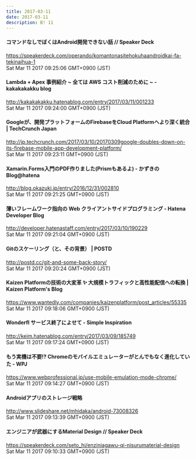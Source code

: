 ```yaml
---
title: 2017-03-11
date: 2017-03-11
description: B! 11
---
```


#### コマンドなしでぼくはAndroid開発できない話 // Speaker Deck
https://speakerdeck.com/operando/komantonasitehokuhaandroidkai-fa-tekinaihua-1<br>
Sat Mar 11 2017 09:25:06 GMT+0900 (JST)<br>


#### Lambda + Apex 事例紹介 ~ 全ては AWS コスト削減のために ~ - kakakakakku blog
http://kakakakakku.hatenablog.com/entry/2017/03/11/001233<br>
Sat Mar 11 2017 09:24:00 GMT+0900 (JST)<br>


#### Googleが、開発プラットフォームのFirebaseをCloud Platformへより深く統合  |  TechCrunch Japan
http://jp.techcrunch.com/2017/03/10/20170309google-doubles-down-on-its-firebase-mobile-app-development-platform/<br>
Sat Mar 11 2017 09:23:11 GMT+0900 (JST)<br>


#### Xamarin.Forms入門のPDF作りました(Prismもあるよ) - かずきのBlog@hatena
http://blog.okazuki.jp/entry/2016/12/31/002810<br>
Sat Mar 11 2017 09:21:25 GMT+0900 (JST)<br>


#### 薄いフレームワーク指向の Web クライアントサイドプログラミング - Hatena Developer Blog
http://developer.hatenastaff.com/entry/2017/03/10/190229<br>
Sat Mar 11 2017 09:21:04 GMT+0900 (JST)<br>


#### Gitのスケーリング（と、その背景） | POSTD
http://postd.cc/git-and-some-back-story/<br>
Sat Mar 11 2017 09:20:24 GMT+0900 (JST)<br>


#### Kaizen Platformの技術の大変革 ✨ 大規模トラフィックと高性能配信への転換 | Kaizen Platform's Blog
https://www.wantedly.com/companies/kaizenplatform/post_articles/55335<br>
Sat Mar 11 2017 09:18:06 GMT+0900 (JST)<br>


#### Wonderfl サービス終了によせて - Simple Inspiration
http://keim.hatenablog.com/entry/2017/03/09/185749<br>
Sat Mar 11 2017 09:17:24 GMT+0900 (JST)<br>


#### もう実機は不要!? Chromeのモバイルエミュレーターがとんでもなく進化していた - WPJ
https://www.webprofessional.jp/use-mobile-emulation-mode-chrome/<br>
Sat Mar 11 2017 09:14:27 GMT+0900 (JST)<br>


#### Androidアプリのストレージ戦略
http://www.slideshare.net/mhidaka/android-73008326<br>
Sat Mar 11 2017 09:13:39 GMT+0900 (JST)<br>


#### エンジニアが武器にするMaterial Design // Speaker Deck
https://speakerdeck.com/seto_hi/enziniagawu-qi-nisurumaterial-design<br>
Sat Mar 11 2017 09:10:33 GMT+0900 (JST)<br>


